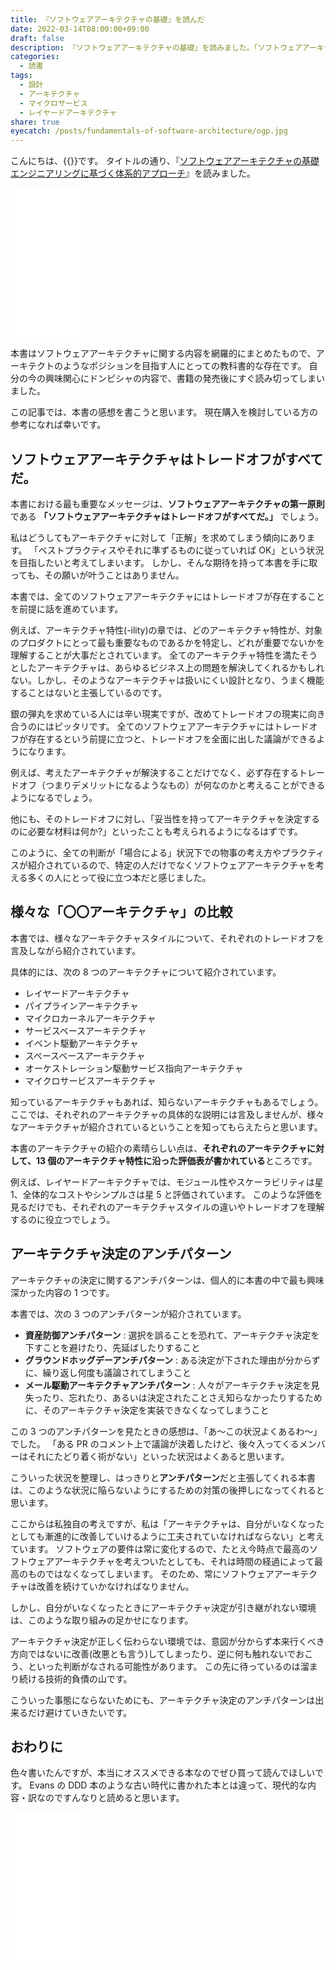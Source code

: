 ```yaml
---
title: 『ソフトウェアアーキテクチャの基礎』を読んだ
date: 2022-03-14T08:00:00+09:00
draft: false
description: 『ソフトウェアアーキテクチャの基礎』を読みました。「ソフトウェアアーキテクチャはトレードオフがすべてだ。」というセリフや「アーキテクチャ決定のアンチパターン」が印象に残っています。
categories:
  - 読書
tags:
  - 設計
  - アーキテクチャ
  - マイクロサービス
  - レイヤードアーキテクチャ
share: true
eyecatch: /posts/fundamentals-of-software-architecture/ogp.jpg
---
```


こんにちは、{{<link href="https://twitter.com/p1ass" text="@p1ass" >}}です。
タイトルの通り、『[ソフトウェアアーキテクチャの基礎 エンジニアリングに基づく体系的アプローチ](https://www.amazon.co.jp/dp/4873119820?&linkCode=ll1&tag=p1ass02-22&linkId=87e8573835a9df2b19287e7ffd8be2f3&language=ja_JP&ref_=as_li_ss_tl)』を読みました。

<iframe style="width:120px;height:240px;" marginwidth="0" marginheight="0" scrolling="no" frameborder="0" src="//rcm-fe.amazon-adsystem.com/e/cm?lt1=_blank&bc1=000000&IS2=1&bg1=FFFFFF&fc1=000000&lc1=0000FF&t=p1ass02-22&language=ja_JP&o=9&p=8&l=as4&m=amazon&f=ifr&ref=as_ss_li_til&asins=4873119820&linkId=0b2e981e5e4dde612adf5b19739d15b7"></iframe>

本書はソフトウェアアーキテクチャに関する内容を網羅的にまとめたもので、アーキテクトのようなポジションを目指す人にとっての教科書的な存在です。
自分の今の興味関心にドンピシャの内容で、書籍の発売後にすぐ読み切ってしまいました。

この記事では、本書の感想を書こうと思います。
現在購入を検討している方の参考になれば幸いです。

<!--more-->

## ソフトウェアアーキテクチャはトレードオフがすべてだ。

本書における最も重要なメッセージは、**ソフトウェアアーキテクチャの第一原則**である **「ソフトウェアアーキテクチャはトレードオフがすべてだ。」** でしょう。

私はどうしてもアーキテクチャに対して「正解」を求めてしまう傾向にあります。
「ベストプラクティスやそれに準ずるものに従っていれば OK」という状況を目指したいと考えてしまいます。
しかし、そんな期待を持って本書を手に取っても、その願いが叶うことはありません。

本書では、全てのソフトウェアアーキテクチャにはトレードオフが存在することを前提に話を進めています。

例えば、アーキテクチャ特性(-ility)の章では、どのアーキテクチャ特性が、対象のプロダクトにとって最も重要なものであるかを特定し、どれが重要でないかを理解することが大事だとされています。
全てのアーキテクチャ特性を満たそうとしたアーキテクチャは、あらゆるビジネス上の問題を解決してくれるかもしれない。しかし、そのようなアーキテクチャは扱いにくい設計となり、うまく機能することはないと主張しているのです。

銀の弾丸を求めている人には辛い現実ですが、改めてトレードオフの現実に向き合うのにはピッタリです。
全てのソフトウェアアーキテクチャにはトレードオフが存在するという前提に立つと、トレードオフを全面に出した議論ができるようになります。

例えば、考えたアーキテクチャが解決することだけでなく、必ず存在するトレードオフ（つまりデメリットになるようなもの）が何なのかと考えることができるようになるでしょう。

他にも、そのトレードオフに対し、「妥当性を持ってアーキテクチャを決定するのに必要な材料は何か?」といったことも考えられるようになるはずです。

このように、全ての判断が「場合による」状況下での物事の考え方やプラクティスが紹介されているので、特定の人だけでなくソフトウェアアーキテクチャを考える多くの人にとって役に立つ本だと感じました。

## 様々な「〇〇アーキテクチャ」の比較

本書では、様々なアーキテクチャスタイルについて、それぞれのトレードオフを言及しながら紹介されています。

具体的には、次の 8 つのアーキテクチャについて紹介されています。

- レイヤードアーキテクチャ
- パイプラインアーキテクチャ
- マイクロカーネルアーキテクチャ
- サービスベースアーキテクチャ
- イベント駆動アーキテクチャ
- スペースベースアーキテクチャ
- オーケストレーション駆動サービス指向アーキテクチャ
- マイクロサービスアーキテクチャ

知っているアーキテクチャもあれば、知らないアーキテクチャもあるでしょう。
ここでは、それぞれのアーキテクチャの具体的な説明には言及しませんが、様々なアーキテクチャが紹介されているということを知ってもらえたらと思います。

本書のアーキテクチャの紹介の素晴らしい点は、**それぞれのアーキテクチャに対して、13 個のアーキテクチャ特性に沿った評価表が書かれている**ところです。

例えば、レイヤードアーキテクチャでは、モジュール性やスケーラビリティは星 1、全体的なコストやシンプルさは星 5 と評価されています。
このような評価を見るだけでも、それぞれのアーキテクチャスタイルの違いやトレードオフを理解するのに役立つでしょう。

## アーキテクチャ決定のアンチパターン

アーキテクチャの決定に関するアンチパターンは、個人的に本書の中で最も興味深かった内容の 1 つです。

本書では、次の 3 つのアンチパターンが紹介されています。

- **資産防御アンチパターン** : 選択を誤ることを恐れて、アーキテクチャ決定を下すことを避けたり、先延ばしたりすること
- **グラウンドホッグデーアンチパターン** : ある決定が下された理由が分からずに、繰り返し何度も議論されてしまうこと
- **メール駆動アーキテクチャアンチパターン** : 人々がアーキテクチャ決定を見失ったり、忘れたり、あるいは決定されたことさえ知らなかったりするために、そのアーキテクチャ決定を実装できなくなってしまうこと

この 3 つのアンチパターンを見たときの感想は、「あ〜この状況よくあるわ〜」でした。
「ある PR のコメント上で議論が決着したけど、後々入ってくるメンバーはそれにたどり着く術がない」といった状況はよくあると思います。

こういった状況を整理し、はっきりと**アンチパターン**だと主張してくれる本書は、このような状況に陥らないようにするための対策の後押しになってくれると思います。

ここからは私独自の考えですが、私は「アーキテクチャは、自分がいなくなったとしても漸進的に改善していけるように工夫されていなければならない」と考えています。
ソフトウェアの要件は常に変化するので、たとえ今時点で最高のソフトウェアアーキテクチャを考えついたとしても、それは時間の経過によって最高のものではなくなってしまいます。
そのため、常にソフトウェアアーキテクチャは改善を続けていかなければなりません。

しかし、自分がいなくなったときにアーキテクチャ決定が引き継がれない環境は、このような取り組みの足かせになります。

アーキテクチャ決定が正しく伝わらない環境では、意図が分からず本来行くべき方向ではないに改善(改悪とも言う)してしまったり、逆に何も触れないでおこう、といった判断がなされる可能性があります。
この先に待っているのは溜まり続ける技術的負債の山です。

こういった事態にならないためにも、アーキテクチャ決定のアンチパターンは出来るだけ避けていきたいです。

## おわりに

色々書いたんですが、本当にオススメできる本なのでぜひ買って読んでほしいです。
Evans の DDD 本のような古い時代に書かれた本とは違って、現代的な内容・訳なのですんなりと読めると思います。

<iframe style="width:120px;height:240px;" marginwidth="0" marginheight="0" scrolling="no" frameborder="0" src="//rcm-fe.amazon-adsystem.com/e/cm?lt1=_blank&bc1=000000&IS2=1&bg1=FFFFFF&fc1=000000&lc1=0000FF&t=p1ass02-22&language=ja_JP&o=9&p=8&l=as4&m=amazon&f=ifr&ref=as_ss_li_til&asins=4873119820&linkId=0b2e981e5e4dde612adf5b19739d15b7"></iframe>
